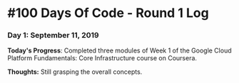 # #100 Days Of Code - Round 1 Log 

### Day 1: September 11, 2019 

**Today's Progress**: Completed three modules of Week 1 of the Google Cloud Platform Fundamentals: Core Infrastructure course on Coursera.

**Thoughts:** Still grasping the overall concepts. 

<!---**Link to work:** [Calculator App](http://www.example.com)--->



